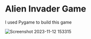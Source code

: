 # Alien Invader Game

I used Pygame to build this game

![Screenshot 2023-11-12 153315](https://github.com/Zakaria-Khuda-Dady/Alien-Invader-Game/assets/148376197/2f71c93b-a94e-4053-8518-80aa15ca7c5c)
